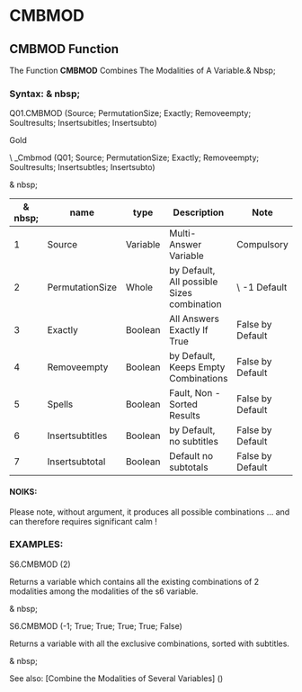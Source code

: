 # CMBMOD

## CMBMOD Function

The Function **CMBMOD** Combines The Modalities of A Variable.& Nbsp;

### Syntax: & nbsp;

Q01.CMBMOD (Source; PermutationSize; Exactly; Removeempty; Soultresults; Insertsubitles; Insertsubto)

Gold

\ _Cmbmod (Q01; Source; PermutationSize; Exactly; Removeempty; Soultresults; Insertsubtles; Insertsubto)

& nbsp;

| & nbsp; | **name** | **type** | **Description** | **Note** |
| --- | --- | --- | --- | --- |
| &#49; | Source | Variable | Multi-Answer Variable | Compulsory |
| &#50; | PermutationSize | Whole | by Default, All possible Sizes combination | \ -1 Default |
| &#51; | Exactly | Boolean | All Answers Exactly If True | False by Default |
| &#52; | Removeempty | Boolean | by Default, Keeps Empty Combinations | False by Default |
| &#53; | Spells | Boolean | Fault, Non -Sorted Results | False by Default |
| &#54; | Insertsubtitles | Boolean | by Default, no subtitles | False by Default |
| &#55; | Insertsubtotal | Boolean | Default no subtotals | False by Default |

#### NOIKS:

Please note, without argument, it produces all possible combinations ... and can therefore requires significant calm \!

### EXAMPLES:

S6.CMBMOD (2)

Returns a variable which contains all the existing combinations of 2 modalities among the modalities of the s6 variable.

& nbsp;

S6.CMBMOD (-1; True; True; True; True; False)

Returns a variable with all the exclusive combinations, sorted with subtitles.

& nbsp;

See also: [Combine the Modalities of Several Variables] (<Combine Themodalites of the Days1.md>)